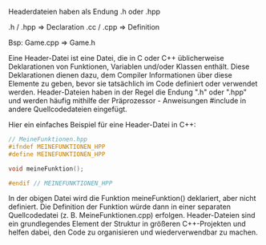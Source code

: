 Headerdateien haben als Endung .h oder .hpp

.h / .hpp => Declaration
.cc / .cpp => Definition

Bsp: Game.cpp => Game.h

Eine Header-Datei ist eine Datei, die in C oder C++ üblicherweise Deklarationen von Funktionen, Variablen und/oder Klassen enthält. Diese Deklarationen dienen dazu, dem Compiler Informationen über diese Elemente zu geben, bevor sie tatsächlich im Code definiert oder verwendet werden. Header-Dateien haben in der Regel die Endung ".h" oder ".hpp" und werden häufig mithilfe der Präprozessor - Anweisungen #include in andere Quellcodedateien eingefügt.

Hier ein einfaches Beispiel für eine Header-Datei in C++:
```cpp
// MeineFunktionen.hpp
#ifndef MEINEFUNKTIONEN_HPP
#define MEINEFUNKTIONEN_HPP

void meineFunktion();

#endif // MEINEFUNKTIONEN_HPP
```

In der obigen Datei wird die Funktion meineFunktion() deklariert, aber nicht definiert. Die Definition der Funktion würde dann in einer separaten Quellcodedatei (z. B. MeineFunktionen.cpp) erfolgen.
Header-Dateien sind ein grundlegendes Element der Struktur in größeren C++-Projekten und helfen dabei, den Code zu organisieren und wiederverwendbar zu machen.